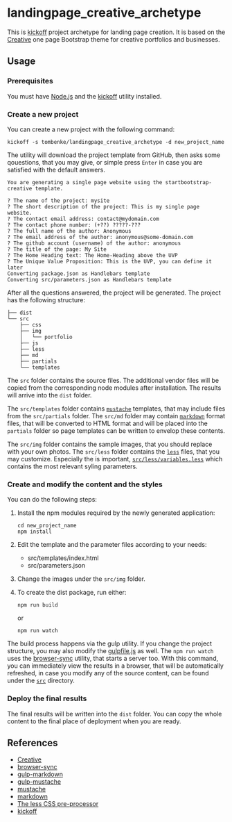 landingpage_creative_archetype
==============================

This is [kickoff](http://tombenke.github.io/kickoff/) project archetype for landing page creation.
It is based on the [Creative](http://startbootstrap.com/template-overviews/creative/)
one page Bootstrap theme for creative portfolios and businesses.

## Usage

### Prerequisites

You must have [Node.js](https://nodejs.org/en/) and the [kickoff](http://tombenke.github.io/kickoff/) utility installed.

### Create a new project

You can create a new project with the following command:

    kickoff -s tombenke/landingpage_creative_archetype -d new_project_name

The utility will download the project template from GitHub, then asks some qouestions,
that you may give, or simple press `Enter` in case you are satisfied with the default answers.

    You are generating a single page website using the startbootstrap-creative template.

    ? The name of the project: mysite
    ? The short description of the project: This is my single page website.
    ? The contact email address: contact@mydomain.com
    ? The contact phone number: (+??) ?????-???
    ? The full name of the author: Anonymous
    ? The email address of the author: anonymous@some-domain.com
    ? The github account (username) of the author: anonymous
    ? The title of the page: My Site
    ? The Home Heading text: The Home-Heading above the UVP
    ? The Unique Value Proposition: This is the UVP, you can define it later
    Converting package.json as Handlebars template
    Converting src/parameters.json as Handlebars template

After all the questions answered, the project will be generated.
The project has the following structure:

    ├── dist
    └── src
        ├── css
        ├── img
        │   └── portfolio
        ├── js
        ├── less
        ├── md
        ├── partials
        └── templates

The `src` folder contains the source files.
The additional vendor files will be copied from the corresponding node modules after installation.
The results will arrive into the `dist` folder.

The `src/templates` folder contains [`mustache`](https://www.npmjs.com/package/mustache) templates,
that may include files from the `src/partials` folder.
The `src/md` folder may contain [`markdown`](https://www.npmjs.com/package/markdown) format files,
that will be converted to HTML format and will be placed into the `partials` folder
so page templates can be written to envelop these contents.

The `src/img` folder contains the sample images, that you should replace with your own photos.
The `src/less` folder contains the [`less`](http://lesscss.org/) files, that you may customize.
Especially the is important, [`src/less/variables.less`](src/less/variables.less) which contains the most relevant syling parameters.

### Create and modify the content and the styles

You can do the following steps:

1. Install the npm modules required by the newly generated application:

       cd new_project_name
       npm install

2. Edit the template and the parameter files according to your needs:

    - src/templates/index.html
    - src/parameters.json

3. Change the images under the `src/img` folder.
4. To create the dist package, run either:

       npm run build

   or

       npm run watch

The build process happens via the gulp utility. If you change the project structure, you may also modify the [gulpfile.js](gulpfile.js) as well.
The `npm run watch` uses the [browser-sync](https://www.browsersync.io/) utility, that starts a server too.
With this command, you can immediately view the results in a browser, that will be automatically refreshed,
in case you modify any of the source content, can be found under the [`src`](src/) directory.

### Deploy the final results

The final results will be written into the `dist` folder.
You can copy the whole content to the final place of deployment when you are ready.


## References
- [Creative](http://startbootstrap.com/template-overviews/creative/)
- [browser-sync](https://www.browsersync.io/)
- [gulp-markdown](https://github.com/sindresorhus/gulp-markdown)
- [gulp-mustache](https://github.com/sindresorhus/gulp-markdown)
- [mustache](https://www.npmjs.com/package/mustache)
- [markdown](https://www.npmjs.com/package/markdown)
- [The less CSS pre-processor](http://lesscss.org/)
- [kickoff](http://tombenke.github.io/kickoff/)

